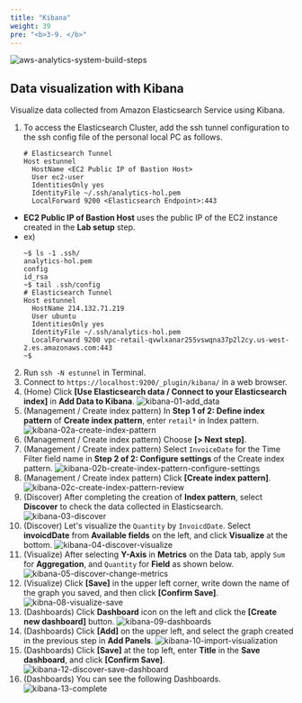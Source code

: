 ```yaml
---
title: "Kibana"
weight: 39
pre: "<b>3-9. </b>"
---
```


![aws-analytics-system-build-steps](/analytics-on-aws/images/aws-analytics-system-build-steps.png)

## Data visualization with Kibana

Visualize data collected from Amazon Elasticsearch Service using Kibana.

1. To access the Elasticsearch Cluster, add the ssh tunnel configuration to the ssh config file of the personal local PC as follows.
    ```shell script
    # Elasticsearch Tunnel
    Host estunnel
      HostName <EC2 Public IP of Bastion Host>
      User ec2-user
      IdentitiesOnly yes
      IdentityFile ~/.ssh/analytics-hol.pem
      LocalForward 9200 <Elasticsearch Endpoint>:443
    ```
  + **EC2 Public IP of Bastion Host** uses the public IP of the EC2 instance created in the **Lab setup** step.
  + ex)
    ```shell script
    ~$ ls -1 .ssh/
    analytics-hol.pem
    config
    id_rsa
    ~$ tail .ssh/config
    # Elasticsearch Tunnel
    Host estunnel
      HostName 214.132.71.219
      User ubuntu
      IdentitiesOnly yes
      IdentityFile ~/.ssh/analytics-hol.pem
      LocalForward 9200 vpc-retail-qvwlxanar255vswqna37p2l2cy.us-west-2.es.amazonaws.com:443
    ~$
    ```
2. Run `ssh -N estunnel` in Terminal.
3. Connect to `https://localhost:9200/_plugin/kibana/` in a web browser.
4. (Home) Click **\[Use Elasticsearch data / Connect to your Elasticsearch index\]** in **Add Data to Kibana**.
![kibana-01-add_data](/analytics-on-aws/images/kibana-01-add_data.png)
5. (Management / Create index pattern) In **Step 1 of 2: Define index pattern** of **Create index pattern**, enter `retail*` in Index pattern.
![kibana-02a-create-index-pattern](/analytics-on-aws/images/kibana-02a-create-index-pattern.png)
6. (Management / Create index pattern) Choose **\[> Next step\]**.
7. (Management / Create index pattern) Select `InvoiceDate` for the Time Filter field name in **Step 2 of 2: Configure settings** of the Create index pattern.
![kibana-02b-create-index-pattern-configure-settings](/analytics-on-aws/images/kibana-02b-create-index-pattern-configure-settings.png)
8. (Management / Create index pattern) Click **\[Create index pattern\]**.
![kibana-02c-create-index-pattern-review](/analytics-on-aws/images/kibana-02c-create-index-pattern-review.png)
9. (Discover) After completing the creation of **Index pattern**, select **Discover** to check the data collected in Elasticsearch.
![kibana-03-discover](/analytics-on-aws/images/kibana-03-discover.png)
10.  (Discover) Let's visualize the `Quantity` by `InvoicdDate`. Select **invoicdDate** from **Available fields** on the left, and click **Visualize** at the bottom.
![kibana-04-discover-visualize](/analytics-on-aws/images/kibana-04-discover-visualize.png)
11. (Visualize) After selecting **Y-Axis** in **Metrics** on the Data tab, apply `Sum` for **Aggregation**, and `Quantity` for **Field** as shown below.
![kibana-05-discover-change-metrics](/analytics-on-aws/images/kibana-05-discover-change-metrics.png)
12. (Visualize) Click **\[Save\]** in the upper left corner, write down the name of the graph you saved, and then click **\[Confirm Save\]**.
![kibna-08-visualize-save](/analytics-on-aws/images/kibana-08-visualize-save.png)
13. (Dashboards) Click **Dashboard** icon on the left and click the **\[Create new dashboard\]** button.
![kibana-09-dashboards](/analytics-on-aws/images/kibana-09-dashboards.png)
14. (Dashboards) Click **\[Add\]** on the upper left, and select the graph created in the previous step in **Add Panels**.
![kibana-10-import-visualization](/analytics-on-aws/images/kibana-10-import-visualization.png)
15. (Dashboards) Click **\[Save\]** at the top left, enter **Title** in the **Save dashboard**, and click **\[Confirm Save\]**.
![kibana-12-discover-save-dashboard](/analytics-on-aws/images/kibana-12-discover-save-dashboard.png)
16. (Dashboards) You can see the following Dashboards.
![kibana-13-complete](/analytics-on-aws/images/kibana-13-complete.png)
